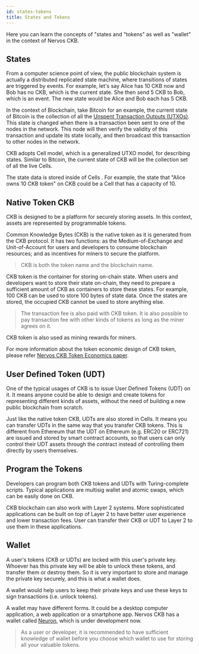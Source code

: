 ```yaml
---
id: states-tokens
title: States and Tokens
---
```


Here you can learn the concepts of "states and "tokens" as well as "wallet" in the context of Nervos CKB.

## States
From a computer science point of view, the public blockchain system is actually a distributed replicated state machine, where transitions of states are triggered by events. For example, let's say Alice has 10 CKB now and Bob has no CKB, which is the current state. She then send 5 CKB to Bob, which is an event. The new state would be Alice and Bob each has 5 CKB.

In the context of Blockchain, take Bitcoin for an example, the current state of Bitcoin is the collection of all the [Unspent Transaction Outputs (UTXOs)](blockchain#utxo-model). This state is changed when there is a transaction been sent to one of the nodes in the network. This node will then verify the validity of this transaction and update its state locally, and then broadcast this transaction to other nodes in the network.

CKB adopts Cell model, which is a generalized UTXO model, for describing states. Similar to Bitcoin, the current state of CKB will be the collection set of all the live Cells.

The state data is stored inside of Cells . For example, the state that "Alice owns 10 CKB token" on CKB could be a Cell that has a capacity of 10.

## Native Token CKB
CKB is designed to be a platform for securely storing assets. In this context, assets are represented by programmable tokens. 

Common Knowledge Bytes (CKB) is the native token as it is generated from the CKB protocol. It has two functions: as the Medium-of-Exchange and Unit-of-Account for users and developers to consume blockchain resources; and as incentives for miners to secure the platform.

> CKB is both the token name and the blockchain name.

CKB token is the container for storing on-chain state. When users and developers want to store their state on-chain, they need to prepare a sufficient amount of CKB as containers to store these states. For example, 100 CKB can be used to store 100 bytes of state data. Once the states are stored, the occupied CKB cannot be used to store anything else. 

> The transaction fee is also paid with CKB token. It is also possible to pay transaction fee with other kinds of tokens as long as the miner agrees on it.

CKB token is also used as mining rewards for miners.

For more information about the token economic design of CKB token, please refer [Nervos CKB Token Economics paper](https://github.com/nervosnetwork/rfcs/blob/master/rfcs/0015-ckb-cryptoeconomics/0015-ckb-cryptoeconomics.md).

## User Defined Token (UDT)
One of the typical usages of CKB is to issue User Defined Tokens (UDT) on it. It means anyone could be able to design and create tokens for representing different kinds of assets, without the need of building a new public blockchain from scratch. 

Just like the native token CKB, UDTs are also stored in Cells. It means you can transfer UDTs in the same way that you transfer CKB tokens. This is different from Ethereum that the UDT on Ethereum (e.g. ERC20 or ERC721) are issued and stored by smart contract accounts, so that users can only control their UDT assets through the contract instead of controlling them directly by users themselves. 

## Program the Tokens

Developers can program both CKB tokens and UDTs with Turing-complete scripts. Typical applications are multisig wallet and atomic swaps, which can be easily done on CKB.

CKB blockchain can also work with Layer 2 systems. More sophisticated applications can be built on top of Layer 2 to have better user experience and lower transaction fees. User can transfer their CKB or UDT to Layer 2 to use them in these applications.

## Wallet
A user's tokens (CKB or UDTs) are locked with this user's private key. Whoever has this private key will be able to unlock these tokens, and transfer them or destroy them. So it is very important to store and manage the private key securely, and this is what a wallet does.

A wallet would help users to keep their private keys and use these keys to sign transactions (i.e. unlock tokens).

A wallet may have different forms. It could be a desktop computer application, a web application or a smartphone app. Nervos CKB has a wallet called [Neuron](https://github.com/nervosnetwork/neuron), which is under development now.

> As a user or developer, it is recommended to have sufficient knowledge of wallet before you choose which wallet to use for storing all your valuable tokens.



